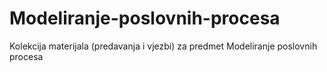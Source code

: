 # Modeliranje-poslovnih-procesa
Kolekcija materijala (predavanja i vjezbi) za predmet Modeliranje poslovnih procesa

